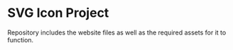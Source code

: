 # SVG Icon Project

Repository includes the website files as well as the required assets for it to function.
